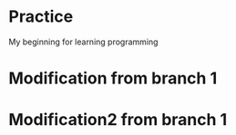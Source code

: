 # Practice
My beginning for learning programming

# Modification from branch 1
# Modification2 from branch 1
